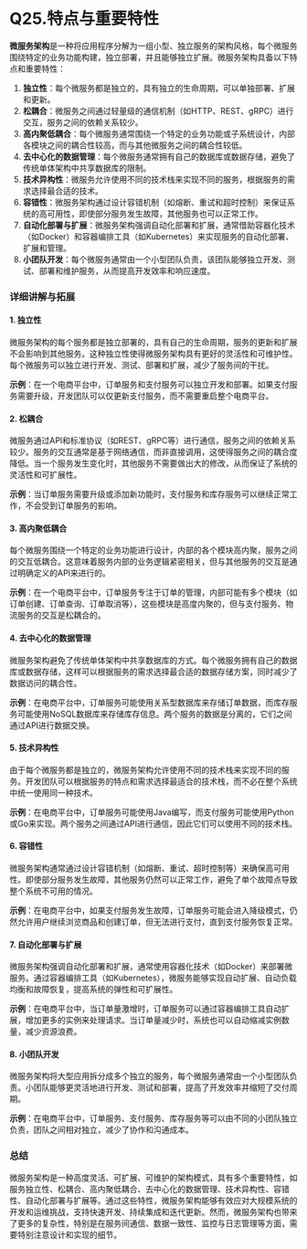 # Q25.特点与重要特性

**微服务架构**是一种将应用程序分解为一组小型、独立服务的架构风格，每个微服务围绕特定的业务功能构建，独立部署，并且能够独立扩展。微服务架构具备以下特点和重要特性：

1. **独立性**：每个微服务都是独立的，具有独立的生命周期，可以单独部署、扩展和更新。
2. **松耦合**：微服务之间通过轻量级的通信机制（如HTTP、REST、gRPC）进行交互，服务之间的依赖关系较少。
3. **高内聚低耦合**：每个微服务通常围绕一个特定的业务功能或子系统设计，内部各模块之间的耦合性较高，而与其他微服务之间的耦合性较低。
4. **去中心化的数据管理**：每个微服务通常拥有自己的数据库或数据存储，避免了传统单体架构中共享数据库的限制。
5. **技术异构性**：微服务允许使用不同的技术栈来实现不同的服务，根据服务的需求选择最合适的技术。
6. **容错性**：微服务架构通过设计容错机制（如熔断、重试和超时控制）来保证系统的高可用性，即使部分服务发生故障，其他服务也可以正常工作。
7. **自动化部署与扩展**：微服务架构强调自动化部署和扩展，通常借助容器化技术（如Docker）和容器编排工具（如Kubernetes）来实现服务的自动化部署、扩展和管理。
8. **小团队开发**：每个微服务通常由一个小型团队负责，该团队能够独立开发、测试、部署和维护服务，从而提高开发效率和响应速度。

### 详细讲解与拓展

#### 1. **独立性**

微服务架构的每个服务都是独立部署的，具有自己的生命周期，服务的更新和扩展不会影响到其他服务。这种独立性使得微服务架构具有更好的灵活性和可维护性。每个微服务可以独立进行开发、测试、部署和扩展，减少了服务间的干扰。

**示例**：在一个电商平台中，订单服务和支付服务可以独立开发和部署。如果支付服务需要升级，开发团队可以仅更新支付服务，而不需要重启整个电商平台。

#### 2. **松耦合**

微服务通过API和标准协议（如REST、gRPC等）进行通信，服务之间的依赖关系较少。服务的交互通常是基于网络通信，而非直接调用，这使得服务之间的耦合度降低。当一个服务发生变化时，其他服务不需要做出大的修改，从而保证了系统的灵活性和可扩展性。

**示例**：当订单服务需要升级或添加新功能时，支付服务和库存服务可以继续正常工作，不会受到订单服务的影响。

#### 3. **高内聚低耦合**

每个微服务围绕一个特定的业务功能进行设计，内部的各个模块高内聚，服务之间的交互低耦合。这意味着服务内部的业务逻辑紧密相关，但与其他服务的交互是通过明确定义的API来进行的。

**示例**：在一个电商平台中，订单服务专注于订单的管理，内部可能有多个模块（如订单创建、订单查询、订单取消等），这些模块是高度内聚的，但与支付服务、物流服务的交互是松耦合的。

#### 4. **去中心化的数据管理**

微服务架构避免了传统单体架构中共享数据库的方式。每个微服务拥有自己的数据库或数据存储，这样可以根据服务的需求选择最合适的数据存储方案，同时减少了数据访问的耦合性。

**示例**：在电商平台中，订单服务可能使用关系型数据库来存储订单数据，而库存服务可能使用NoSQL数据库来存储库存信息。两个服务的数据是分离的，它们之间通过API进行数据交换。

#### 5. **技术异构性**

由于每个微服务都是独立的，微服务架构允许使用不同的技术栈来实现不同的服务。开发团队可以根据服务的特点和需求选择最适合的技术栈，而不必在整个系统中统一使用同一种技术。

**示例**：在电商平台中，订单服务可能使用Java编写，而支付服务可能使用Python或Go来实现。两个服务之间通过API进行通信，因此它们可以使用不同的技术栈。

#### 6. **容错性**

微服务架构通常通过设计容错机制（如熔断、重试、超时控制等）来确保高可用性。即使部分服务发生故障，其他服务仍然可以正常工作，避免了单个故障点导致整个系统不可用的情况。

**示例**：在电商平台中，如果支付服务发生故障，订单服务可能会进入降级模式，仍然允许用户继续浏览商品和创建订单，但无法进行支付，直到支付服务恢复正常。

#### 7. **自动化部署与扩展**

微服务架构强调自动化部署和扩展，通常使用容器化技术（如Docker）来部署微服务。通过容器编排工具（如Kubernetes），微服务能够实现自动扩展、自动负载均衡和故障恢复，提高系统的弹性和可扩展性。

**示例**：在电商平台中，当订单量激增时，订单服务可以通过容器编排工具自动扩展，增加更多的实例来处理请求。当订单量减少时，系统也可以自动缩减实例数量，减少资源浪费。

#### 8. **小团队开发**

微服务架构将大型应用拆分成多个独立的服务，每个微服务通常由一个小型团队负责。小团队能够更灵活地进行开发、测试和部署，提高了开发效率并缩短了交付周期。

**示例**：在电商平台中，订单服务、支付服务、库存服务等可以由不同的小团队独立负责，团队之间相对独立，减少了协作和沟通成本。

### 总结

微服务架构是一种高度灵活、可扩展、可维护的架构模式，具有多个重要特性，如服务独立性、松耦合、高内聚低耦合、去中心化的数据管理、技术异构性、容错性、自动化部署与扩展等。通过这些特性，微服务架构能够有效应对大规模系统的开发和运维挑战，支持快速开发、持续集成和迭代更新。然而，微服务架构也带来了更多的复杂性，特别是在服务间通信、数据一致性、监控与日志管理等方面，需要特别注意设计和实现的细节。